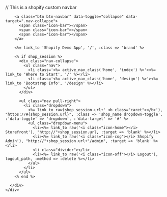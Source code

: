 // This is a shopify custom navbar
<div class="navbar navbar-fixed-top">
    <div class="navbar-inner">
      <div class="container">
        
        <a class="btn btn-navbar" data-toggle="collapse" data-target=".nav-collapse">
          <span class="icon-bar"></span>
          <span class="icon-bar"></span>
          <span class="icon-bar"></span>
        </a>
        
        <%= link_to 'Shopify Demo App', '/', :class => 'brand' %>
        
        <% if shop_session %>
          <div class="nav-collapse">
            <ul class="nav">
              <li class='<%= active_nav_class('home', 'index') %>'><%= link_to 'Where to Start', '/' %></li>
              <li class='<%= active_nav_class('home', 'design') %>'><%= link_to 'Bootstrap Info', '/design' %></li>
            </ul>
          </div>
          
          <ul class="nav pull-right">
            <li class="dropdown">
              <%= link_to raw(shop_session.url+' <b class="caret"></b>'), "https://#{shop_session.url}", :class => 'shop_name dropdown-toggle', :'data-toggle' => 'dropdown', :'data-target' => '#' %>
              <ul class="dropdown-menu">
                <li><%= link_to raw('<i class="icon-home"></i> Storefront'), "http://"+shop_session.url, :target => 'blank' %></li>
                <li><%= link_to raw('<i class="icon-cog"></i> Shopify Admin'), "http://"+shop_session.url+"/admin", :target => 'blank' %></li>
                <li class="divider"></li>
                <li><%= link_to raw('<i class="icon-off"></i> Logout'), logout_path, :method => :delete %></li>
              </ul>
            </li>
          </ul>
        <% end %>
        
      </div>
    </div>
  </div>